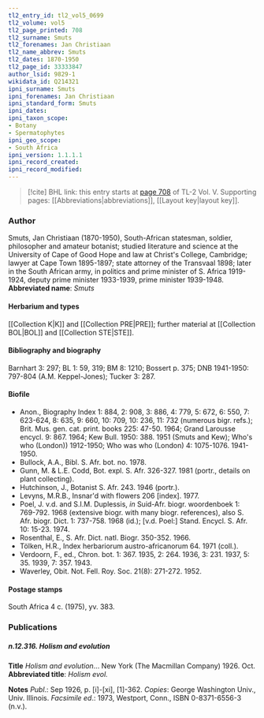 ```yaml
---
tl2_entry_id: tl2_vol5_0699
tl2_volume: vol5
tl2_page_printed: 708
tl2_surname: Smuts
tl2_forenames: Jan Christiaan
tl2_name_abbrev: Smuts
tl2_dates: 1870-1950
tl2_page_id: 33333847
author_lsid: 9829-1
wikidata_id: Q214321
ipni_surname: Smuts
ipni_forenames: Jan Christiaan
ipni_standard_form: Smuts
ipni_dates: 
ipni_taxon_scope: 
- Botany
- Spermatophytes
ipni_geo_scope: 
- South Africa
ipni_version: 1.1.1.1
ipni_record_created: 
ipni_record_modified:
---
```



> [!cite] BHL link: this entry starts at [page 708](https://www.biodiversitylibrary.org/page/33333847) of TL-2 Vol. V.
> Supporting pages: [[Abbreviations|abbreviations]], [[Layout key|layout key]].

### Author

Smuts, Jan Christiaan (1870-1950), South-African statesman, soldier, philosopher and amateur botanist; studied literature and science at the University of Cape of Good Hope and law at Christ's College, Cambridge; lawyer at Cape Town 1895-1897; state attorney of the Transvaal 1898; later in the South African army, in politics and prime minister of S. Africa 1919-1924, deputy prime minister 1933-1939, prime minister 1939-1948. 
**Abbreviated name**: *Smuts*

#### Herbarium and types

[[Collection K|K]] and [[Collection PRE|PRE]]; further material at [[Collection BOL|BOL]] and [[Collection STE|STE]].

#### Bibliography and biography

Barnhart 3: 297; BL 1: 59, 319; BM 8: 1210; Bossert p. 375; DNB 1941-1950: 797-804 (A.M. Keppel-Jones); Tucker 3: 287.

#### Biofile

- Anon., Biography Index 1: 884, 2: 908, 3: 886, 4: 779, 5: 672, 6: 550, 7: 623-624, 8: 635, 9: 660, 10: 709, 10: 236, 11: 732 (numerous bigr. refs.); Brit. Mus. gen. cat. print. books 225: 47-50. 1964; Grand Larousse encycl. 9: 867. 1964; Kew Bull. 1950: 388. 1951 (Smuts and Kew); Who's who (London)) 1912-1950; Who was who (London) 4: 1075-1076. 1941-1950.
- Bullock, A.A., Bibl. S. Afr. bot. no. 1978.
- Gunn, M. & L.E. Codd, Bot. expl. S. Afr. 326-327. 1981 (portr., details on plant collecting).
- Hutchinson, J., Botanist S. Afr. 243. 1946 (portr.).
- Levyns, M.R.B., Insnar'd with flowers 206 \[index\]. 1977.
- Poel, J. v.d. and S.I.M. Duplessis, *in* Suid-Afr. biogr. woordenboek 1: 769-792. 1968 (extensive biogr. with many biogr. references), also S. Afr. biogr. Dict. 1: 737-758. 1968 (id.); \[v.d. Poel:\] Stand. Encycl. S. Afr. 10: 15-23. 1974.
- Rosenthal, E., S. Afr. Dict. natl. Biogr. 350-352. 1966.
- Tölken, H.R., Index herbariorum austro-africanorum 64. 1971 (coll.).
- Verdoorn, F., ed., Chron. bot. 1: 367. 1935, 2: 264. 1936, 3: 231. 1937, 5: 35. 1939, 7: 357. 1943.
- Waverley, Obit. Not. Fell. Roy. Soc. 21(8): 271-272. 1952.

#### Postage stamps

South Africa 4 c. (1975), yv. 383.

### Publications

##### n.12.316. Holism and evolution

**Title**
*Holism and evolution*... New York (The Macmillan Company) 1926. Oct.
**Abbreviated title**: *Holism evol.*

**Notes**
*Publ*.: Sep 1926, p. \[i\]-\[xi\], \[1\]-362. *Copies*: George Washington Univ., Univ. Illinois.
*Facsimile ed*.: 1973, Westport, Conn., ISBN 0-8371-6556-3 (n.v.).


